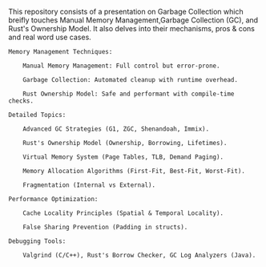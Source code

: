 
This repository consists of a presentation on Garbage Collection which breifly touches Manual Memory Management,Garbage Collection (GC), and Rust's Ownership Model. It also delves into their mechanisms, pros & cons and real word use cases.

    Memory Management Techniques:

        Manual Memory Management: Full control but error-prone.

        Garbage Collection: Automated cleanup with runtime overhead.

        Rust Ownership Model: Safe and performant with compile-time checks.

    Detailed Topics:

        Advanced GC Strategies (G1, ZGC, Shenandoah, Immix).

        Rust's Ownership Model (Ownership, Borrowing, Lifetimes).

        Virtual Memory System (Page Tables, TLB, Demand Paging).

        Memory Allocation Algorithms (First-Fit, Best-Fit, Worst-Fit).

        Fragmentation (Internal vs External).

    Performance Optimization:

        Cache Locality Principles (Spatial & Temporal Locality).

        False Sharing Prevention (Padding in structs).

    Debugging Tools:

        Valgrind (C/C++), Rust's Borrow Checker, GC Log Analyzers (Java).

